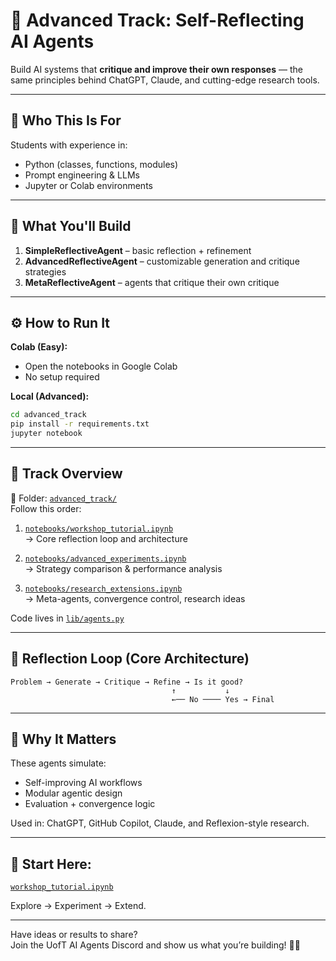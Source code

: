 
# 🚀 Advanced Track: Self-Reflecting AI Agents

Build AI systems that **critique and improve their own responses** — the same principles behind ChatGPT, Claude, and cutting-edge research tools.

---

## 🎯 Who This Is For
Students with experience in:
- Python (classes, functions, modules)
- Prompt engineering & LLMs
- Jupyter or Colab environments

---

## 🧠 What You'll Build
1. **SimpleReflectiveAgent** – basic reflection + refinement  
2. **AdvancedReflectiveAgent** – customizable generation and critique strategies  
3. **MetaReflectiveAgent** – agents that critique their own critique  
---

## ⚙️ How to Run It

**Colab (Easy):**
- Open the notebooks in Google Colab
- No setup required

**Local (Advanced):**
```bash
cd advanced_track
pip install -r requirements.txt
jupyter notebook
```
---

## 🧪 Track Overview

📍 Folder: [`advanced_track/`](./)  
Follow this order:

1. [`notebooks/workshop_tutorial.ipynb`](notebooks/workshop_tutorial.ipynb)  
   → Core reflection loop and architecture

2. [`notebooks/advanced_experiments.ipynb`](notebooks/advanced_experiments.ipynb)  
   → Strategy comparison & performance analysis

3. [`notebooks/research_extensions.ipynb`](notebooks/research_extensions.ipynb)  
   → Meta-agents, convergence control, research ideas

Code lives in [`lib/agents.py`](lib/agents.py)


---

## 🔁 Reflection Loop (Core Architecture)
```
Problem → Generate → Critique → Refine → Is it good?
                                    ↑           ↓
                                    ←── No ──── Yes → Final
```

---

## 🌟 Why It Matters

These agents simulate:
- Self-improving AI workflows
- Modular agentic design
- Evaluation + convergence logic

Used in: ChatGPT, GitHub Copilot, Claude, and Reflexion-style research.

---

## 🚀 Start Here:
[`workshop_tutorial.ipynb`](notebooks/workshop_tutorial.ipynb)

Explore → Experiment → Extend.

---

Have ideas or results to share?  
Join the UofT AI Agents Discord and show us what you’re building! 🧠✨
